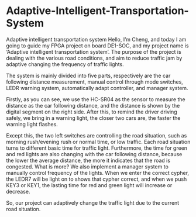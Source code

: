 # Adaptive-Intelligent-Transportation-System
Adaptive intelligent transportation system
Hello, I’m Cheng, and today I am going to guide my FPGA project on board DE1-SOC, and my project name is ‘Adaptive intelligent transportation system’. The purpose of the project is dealing with the various road conditions, and aim to reduce traffic jam by adaptive changing the frequency of traffic lights.
  
  The system is mainly divided into five parts, respectively are the car following distance measurement, manual control through mode switches, LEDR warning system, automatically adapt controller, and manager system.
  
  Firstly, as you can see, we use the HC-SR04 as the sensor to measure the distance as the car following distance, and the distance is shown by the digital segment on the right side. After this, to remind the driver driving safely, we bring in a warning light, the closer two cars are, the faster the warning light flashes.
 
 Except this, the two left switches are controlling the road situation, such as morning rush/evening rush or normal time, or low traffic. Each road situation turns to different basic time for traffic light. Furthermore, the time for green and red lights are also changing with the car following distance, because the lower the average distance, the more it indicates that the road is congested. What is more? We also implement a manager system to manually control frequency of the lights. When we enter the correct cypher, the LEDR7 will be light on to shows that cypher correct, and when we push KEY3 or KEY1, the lasting time for red and green light will increase or decrease. 
  
  So, our project can adaptively change the traffic light due to the current road situation.

